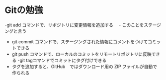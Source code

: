 # Gitの勉強

-git add コマンドで、リポジトリに変更情報を追加する
　- このことをステージングと言う
- git commit コマンドで、ステージングされた情報にコメントをつけてコミットできる
- git push コマンドで、ローカルのコミットをリモートリポジトリに反映できる
-git tagコマンドでコミットにタグ付けできる
 - タグを追加すると、GitHub　ではダウンロード用の ZIP ファイルが自動で作られる
